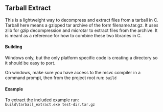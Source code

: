 ## Tarball Extract
This is a lightweight way to decompress and extract files from a tarball in C.  
Tarball here means a gzipped tar archive of the form filename.tar.gz. It uses  
zlib for gzip decompression and microtar to extract files from the archive. It  
is meant as a reference for how to combine these two libraries in C.  

#### Building
Windows only, but the only platform specific code is creating a directory so it
should be easy to port.  
  
On windows, make sure you have access to the msvc compiler in a command prompt,
then from the project root run: `build`  

#### Example
To extract the included example run:  
`build\tarball_extract.exe test-dir.tar.gz`  
